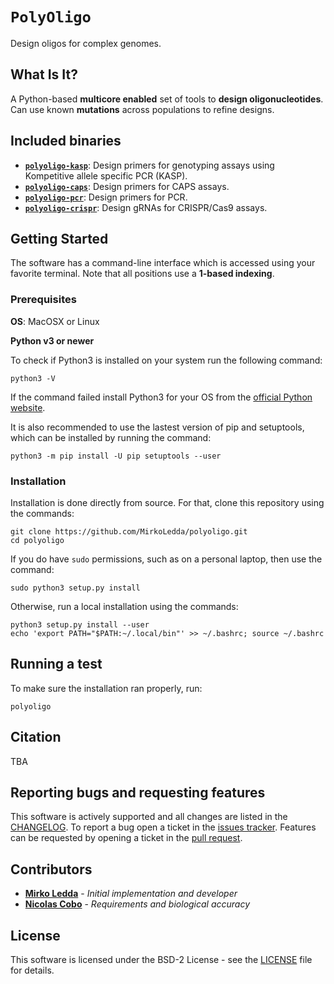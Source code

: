 # `PolyOligo`

Design oligos for complex genomes.

## What Is It?

A Python-based **multicore enabled** set of tools to **design oligonucleotides**. Can use known **mutations** across populations to refine designs.

## Included binaries

* [**`polyoligo-kasp`**](https://github.com/MirkoLedda/polyoligo/blob/master/README_kasp.md): Design primers for genotyping assays using Kompetitive allele specific PCR (KASP).
* [**`polyoligo-caps`**](https://github.com/MirkoLedda/polyoligo/blob/master/README_caps.md): Design primers for CAPS assays.
* [**`polyoligo-pcr`**](https://github.com/MirkoLedda/polyoligo/blob/master/README_pcr.md): Design primers for PCR.
* [**`polyoligo-crispr`**](https://github.com/MirkoLedda/polyoligo/blob/master/README_crispr.md): Design gRNAs for CRISPR/Cas9 assays.

## Getting Started

The software has a command-line interface which is accessed using your favorite terminal. Note that all positions use a **1-based indexing**.


### Prerequisites

**OS**: MacOSX or Linux

**Python v3 or newer**

To check if Python3 is installed on your system run the following command:

```
python3 -V
```

If the command failed install Python3 for your OS from the [official Python website](https://www.python.org/downloads/).

It is also recommended to use the lastest version of pip and setuptools, which can be installed by running the command:

```
python3 -m pip install -U pip setuptools --user
```

### Installation

Installation is done directly from source. For that, clone this repository using the commands:

```
git clone https://github.com/MirkoLedda/polyoligo.git
cd polyoligo
```

If you do have `sudo` permissions, such as on a personal laptop, then use the command:

```sudo python3 setup.py install```

Otherwise, run a local installation using the commands:

```
python3 setup.py install --user
echo 'export PATH="$PATH:~/.local/bin"' >> ~/.bashrc; source ~/.bashrc
```

## Running a test

To make sure the installation ran properly, run:

```
polyoligo
```

<!--### Instructions-->

<!--See this [wiki](https://github.com/MirkoLedda/polyoligo.git).-->


## Citation

TBA

## Reporting bugs and requesting features

This software is actively supported and all changes are listed in the [CHANGELOG](CHANGES.md). To report a bug open a ticket in the [issues tracker](https://github.com/MirkoLedda/polyoligo/issues). Features can be requested by opening a ticket in the [pull request](https://github.com/MirkoLedda/polyoligo/pulls).

<!-- ## Versioning

We use the [SemVer](http://semver.org/) convention for versioning. For the versions available, see the [tags on this repository](TBA/tags). -->

## Contributors

* [**Mirko Ledda**](https://mirkoledda.github.io/) - *Initial implementation and developer*
* [**Nicolas Cobo**](https://github.com/ncobo) - *Requirements and biological accuracy*

## License

This software is licensed under the BSD-2 License - see the [LICENSE](https://github.com/MirkoLedda/polyoligo/blob/master/LICENSE) file for details.

